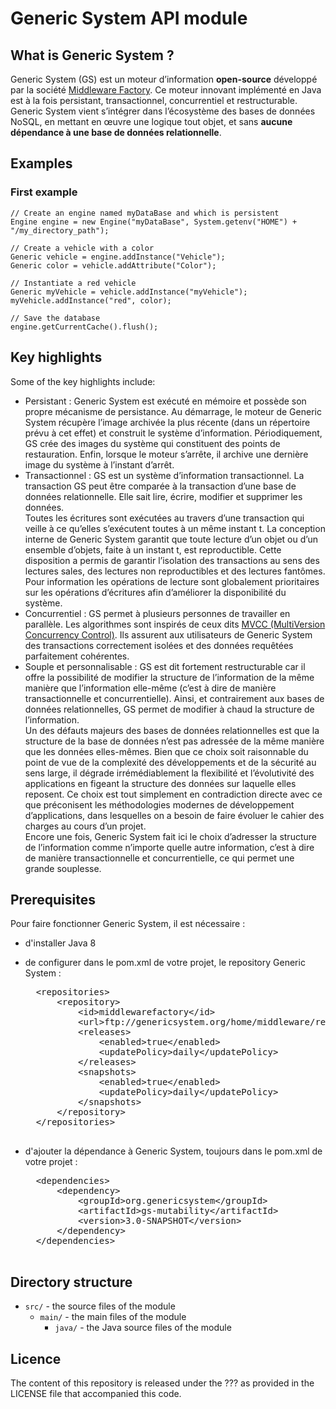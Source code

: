 Generic System API module
=========================

What is Generic System ?
------------------------
Generic System (GS) est un moteur d’information **open-source** développé par la société [Middleware Factory](http://www.middlewarefactory.com/).
Ce moteur innovant implémenté en Java est à la fois persistant, transactionnel, concurrentiel et restructurable.
Generic System vient s’intégrer dans l’écosystème des bases de données NoSQL, en mettant en œuvre une logique tout objet, et sans **aucune dépendance à une base de données relationnelle**.

Examples
--------

### First example
    // Create an engine named myDataBase and which is persistent
	Engine engine = new Engine("myDataBase", System.getenv("HOME") + "/my_directory_path");
	
    // Create a vehicle with a color
	Generic vehicle = engine.addInstance("Vehicle");
	Generic color = vehicle.addAttribute("Color");
	
    // Instantiate a red vehicle
    Generic myVehicle = vehicle.addInstance("myVehicle");
    myVehicle.addInstance("red", color);
    
    // Save the database
    engine.getCurrentCache().flush();

Key highlights
--------------
Some of the key highlights include:
* Persistant : Generic System est exécuté en mémoire et possède son propre mécanisme de persistance.
Au démarrage, le moteur de Generic System récupère l’image archivée la plus récente (dans un répertoire prévu à cet effet) et construit le système d’information.
Périodiquement, GS crée des images du système qui constituent des points de restauration.
Enfin, lorsque le moteur s’arrête, il archive une dernière image du système à l’instant d’arrêt.
* Transactionnel : GS est un système d’information transactionnel.
La transaction GS peut être comparée à la transaction d’une base de données relationnelle.
Elle sait lire, écrire, modifier et supprimer les données.  
Toutes les écritures sont exécutées au travers d’une transaction qui veille à ce qu’elles s’exécutent toutes à un même instant t.
La conception interne de Generic System garantit que toute lecture d’un objet ou d’un ensemble d’objets, faite à un instant t, est reproductible.
Cette disposition a permis de garantir l’isolation des transactions au sens des lectures sales, des lectures non reproductibles et des lectures fantômes.  
Pour information les opérations de lecture sont globalement prioritaires sur les opérations d’écritures afin d’améliorer la disponibilité du système.
* Concurrentiel : GS permet à plusieurs personnes de travailler en parallèle.
Les algorithmes sont inspirés de ceux dits [MVCC (MultiVersion Concurrency Control)](http://en.wikipedia.org/wiki/Multiversion_concurrency_control).
Ils assurent aux utilisateurs de Generic System des transactions correctement isolées et des données requêtées parfaitement cohérentes.
* Souple et personnalisable : GS est dit fortement restructurable car il offre la possibilité de modifier la structure de l’information de la même manière que l’information elle-même (c’est à dire de 
manière transactionnelle et concurrentielle).
Ainsi, et contrairement aux bases de données relationnelles, GS permet de modifier à chaud la structure de l’information.  
Un des défauts majeurs des bases de données relationnelles est que la structure de la base de données n’est pas adressée de la même manière que les données elles-mêmes.
Bien que ce choix soit raisonnable du point de vue de la complexité des développements et de la sécurité au sens large, il dégrade irrémédiablement la flexibilité et l’évolutivité des applications en 
figeant la structure des données sur laquelle elles reposent.
Ce choix est tout simplement en contradiction directe avec ce que préconisent les méthodologies modernes de développement d’applications, dans lesquelles on a besoin de faire évoluer le cahier des charges 
au cours d’un projet.  
Encore une fois, Generic System fait ici le choix d’adresser la structure de l’information comme n’importe quelle autre information, c’est à dire de manière transactionnelle et concurrentielle, ce qui 
permet une grande souplesse.

Prerequisites
-------------

Pour faire fonctionner Generic System, il est nécessaire :
* d'installer Java 8

* de configurer dans le pom.xml de votre projet, le repository Generic System :
    <pre>
    &lt;repositories&gt;
    	&lt;repository&gt;
    		&lt;id&gt;middlewarefactory&lt;/id&gt;
    		&lt;url&gt;ftp://genericsystem.org/home/middleware/repository&lt;/url&gt;
    		&lt;releases&gt;
    			&lt;enabled&gt;true&lt;/enabled&gt;
    			&lt;updatePolicy&gt;daily&lt;/updatePolicy&gt;
    		&lt;/releases&gt;
    		&lt;snapshots&gt;
    			&lt;enabled&gt;true&lt;/enabled&gt;
    			&lt;updatePolicy&gt;daily&lt;/updatePolicy&gt;
    		&lt;/snapshots&gt;
    	&lt;/repository&gt;
    &lt;/repositories&gt;
    </pre>

* d'ajouter la dépendance à Generic System, toujours dans le pom.xml de votre projet :
    <pre>
    &lt;dependencies&gt;
    	&lt;dependency&gt;
    		&lt;groupId&gt;org.genericsystem&lt;/groupId&gt;
    		&lt;artifactId&gt;gs-mutability&lt;/artifactId&gt;
    		&lt;version&gt;3.0-SNAPSHOT&lt;/version&gt;
    	&lt;/dependency&gt;
    &lt;/dependencies&gt;
    </pre>

Directory structure
-------------------

* `src/` - the source files of the module
    * `main/` - the main files of the module
        * `java/` - the Java source files of the module

Licence
-------

The content of this repository is released under the ??? as provided in the LICENSE file that accompanied this code.

